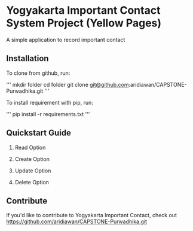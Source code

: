 # Yogyakarta Important Contact System Project (Yellow Pages)

A simple application to record important contact

## Installation

To clone from github, run:

'''
mkdir folder
cd folder
git clone git@github.com:aridiawan/CAPSTONE-Purwadhika.git
'''

To install requirement with pip, run:

'''
pip install -r requirements.txt
'''

## Quickstart Guide

1. Read Option

2. Create Option

3. Update Option

4. Delete Option

## Contribute

If you'd like to contribute to Yogyakarta Important Contact, check out https://github.com/aridiawan/CAPSTONE-Purwadhika.git
